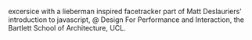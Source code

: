 excersice with a lieberman inspired facetracker part of Matt Deslauriers' introduction to javascript, @ Design For Performance and Interaction, the Bartlett School of Architecture, UCL.